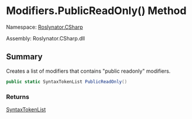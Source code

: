 # Modifiers\.PublicReadOnly\(\) Method

Namespace: [Roslynator.CSharp](../../README.md)

Assembly: Roslynator\.CSharp\.dll

## Summary

Creates a list of modifiers that contains "public readonly" modifiers\.

```csharp
public static SyntaxTokenList PublicReadOnly()
```

### Returns

[SyntaxTokenList](https://docs.microsoft.com/en-us/dotnet/api/microsoft.codeanalysis.syntaxtokenlist)


